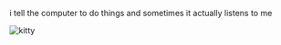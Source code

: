 i tell the computer to do things and sometimes it actually listens to me
<!--START_SECTION:update_image-->
<img src=https://raw.githubusercontent.com/sneakykestrel/sneakykestrel/main/.github/images/cooked.gif height="" width="" align=left alt=kitty />
<!--END_SECTION:update_image-->

